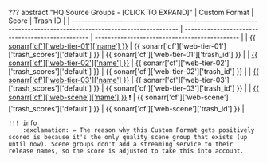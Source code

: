 ??? abstract "HQ Source Groups - [CLICK TO EXPAND]"
    | Custom Format                                                                                                   | Score                                            | Trash ID                                      |
    | --------------------------------------------------------------------------------------------------------------- | ------------------------------------------------ | --------------------------------------------- |
    | [{{ sonarr['cf']['web-tier-01']['name'] }}](/Sonarr/sonarr-collection-of-custom-formats/#web-tier-01)           | {{ sonarr['cf']['web-tier-01']['trash_scores']['default'] }} | {{ sonarr['cf']['web-tier-01']['trash_id'] }} |
    | [{{ sonarr['cf']['web-tier-02']['name'] }}](/Sonarr/sonarr-collection-of-custom-formats/#web-tier-02)           | {{ sonarr['cf']['web-tier-02']['trash_scores']['default'] }} | {{ sonarr['cf']['web-tier-02']['trash_id'] }} |
    | [{{ sonarr['cf']['web-tier-03']['name'] }}](/Sonarr/sonarr-collection-of-custom-formats/#web-tier-03)           | {{ sonarr['cf']['web-tier-03']['trash_scores']['default'] }} | {{ sonarr['cf']['web-tier-03']['trash_id'] }} |
    | [{{ sonarr['cf']['web-scene']['name'] }}](/Sonarr/sonarr-collection-of-custom-formats/#web-scene) :exclamation: | {{ sonarr['cf']['web-scene']['trash_scores']['default'] }}   | {{ sonarr['cf']['web-scene']['trash_id'] }}   |

    !!! info
        :exclamation: = The reason why this Custom Format gets positively scored is because it's the only quality scene group that exists (up until now). Scene groups don't add a streaming service to their release names, so the score is adjusted to take this into account.
